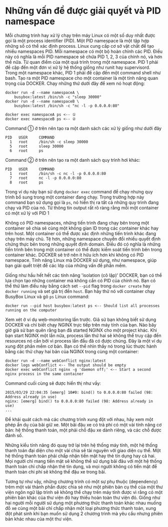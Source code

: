 # Những vấn đề được giải quyết và PID namespace

Mỗi chương trình hay xử lý chạy trên máy Linux có một số duy nhất được gọi là một process identifier (PID). Một PID namespace là một tập hợp những số có thể xác định process. Linux cung cấp cơ sở vật chất để tạo nhiều namespaces PID. Mỗi namespace có một bộ hoàn chỉnh các PID. Điều này có nghĩa là mỗi PID namespace sẽ chứa PID 1, 2, 3 của chính nó, và hơn thế nữa. Từ quan điểm của một quá trình trong một namespace. PID 1 phải đề cập đến một đơn vị xử lý hệ thống giống như runit hay supervisord. Trong một namespace khác, PID 1 phải đề cập đến một command shell như bash. Tạo ra một PID namespace cho một container là một tính năng quan trọng của DOCKER. Chạy những thứ dưới đây để xem nó hoạt động:

```
docker run -d --name namespaceA \
    busybox:latest /bin/sh -c "sleep 30000"
docker run -d --name namespaceB \
    busybox:latest /bin/sh -c "nc -l -p 0.0.0.0:80"

docker exec namespaceA ps <-- ①
docker exec namespaceB ps <-- ②
```

Command ① ở trên nên tạo ra một danh sách các xử lý giống như dưới đây

```
PID   USER     COMMAND
  1   root     /bin/sh -c sleep 30000
  5   root     sleep 30000
  6   root     ps
```

Command ② ở trên nên tạo ra một danh sách quy trình hơi khác:

```
PID   USER     COMMAND
  1   root     /bin/sh -c nc -l -p 0.0.0.0:80
  7   root     nc -l -p 0.0.0.0:80
  8   root     ps
```

Trong ví dụ này bạn sử dụng `docker exec` command để chạy nhưng quy trình bổ sung trong một container đang chạy. Trong trường hợp này command bạn sử dụng gọi là `ps`, nó hiển thị ra tất cả những quy trình đang chạy và PID của nó. Từ thông tin output rất rõ ràng rằng mỗi một container có một xử lý với PID 1

Không có PID namespaces, những tiến trình đang chạy bên trong một container sẽ chia sẻ cùng một không gian ID trong các container khác hay trên host. Một container có thể được xác định những tiến trình khác đang chạy trên máy chủ. Tệ hơn, những namespace chuyển đổi nhiều quyết định chứng thực bên trong những quyết định domain. Điều đó có nghĩa là những tiến trình bên trong một container có thể được kiểm soát tiến trình bên trong container khác. DOCKER sẽ trở nên ít hữu ích hơn khi không có PID namespace. Tính năng Linux mà DOCKER sử dụng, như namespace, giúp bạn giải quết triệt để các lớp của những vấn đề phần mềm.

Giống như hầu hết hết các tính năng 'isolation (cô lập)' DOCKER, bạn có thể lựa chọn tạo những container mà không cần có PID của chính nó. Bạn có thể thử làm điều này bằng cách set `--pid` flag trong `docker create` hay `docker running` và set giá trị đến `host`. Bạn hãy thử nó với container chạy BusyBox Linux và gõ `ps` Linux command:

```
docker run --pid host busybox:latest ps <-- Should list all processes running on the computer
```

Xem xét ở ví dụ web-monitoring lần trước. Giả sử bạn không biết sử dụng DOCKER và chỉ biết chạy NGINX trực tiếp trên máy tính của bạn. Nào bây giờ giả sử bạn quên rằng bạn đã started NGINX cho một project khác. Khi bạn start NGINX một lần nữa, process lần thứ hai sẽ không thể truy cập đến resources nó cần bởi vì process lần đầu đã có được chúng. Đây là một ví dụ xung đột phần mềm cơ bản. Bạn có thể nhìn thấy nó trong lúc thược hành bằng các thử chạy hai bản của NGINX trong cùng một container:

```
docker run –d --name webConflict nginx:latest
docker logs webConflict <-- The output should be empty
docker exec webConflict nginx -g 'daemon off;' <-- Start a second nginx process in the same container
```

Command cuối cùng sẽ được hiển thị như vầy:

```
2015/03/29 22:04:35 [emerg] 10#0: bind() to 0.0.0.0:80 failed (98:
Address already in use)
nginx: [emerg] bind() to 0.0.0.0:80 failed (98: Address already in use)
...
```

Để khái quát cách mà các chương trình xung đột với nhau, hãy xem một phép ẩn dụ của bãi giữ xe. Một bãi đậu xe có trả phí có một vài tính năng cơ bản: hệ thống thanh toán, một phải chỗ đậu xe dành riêng, và các chỗ được đánh số.

Những kiểu tính năng đó quay trở lại trên hệ thống máy tính, một hệ thống thanh toán đại diện cho một vài chia sẽ tài nguyên với giao diện cụ thể. Một hệ thống thanh toán phải chấp nhận tiền mặt hay thẻ tín dụng hay cả hai. Mọi người chỉ mang tiền mặt sẽ không thể sử dụng bãi đâu với một hệ thống thanh toàn chỉ chấp nhận thẻ tín dụng, và mọi người không có tiền mặt để thanh toàn chi phí sẽ không thể đậu xe trong bãi.

Tương tự như vậy, những chương trình có một sự phụ thuộc (dependency) trêm một vài thành phần được chia sẻ như một phiên bản cụ thể của một thư viện ngôn ngữ lập trình sẽ không thể chạy trên máy tính được vì rằng có một phiên bản khác của thư viện đó hay thiếu hoàn toàn thư viện đó. Giống như hai người mỗi người sử dụng một phương thức thanh toán khác nhau muống đỗ xe cùng một bãi chỉ chấp nhận một loại phương thức thanh toán, xung đột phát sinh khi bạn muốn sử dụng 2 chương trình mà yêu cầu nhưng phiên bản khác nhau của một thư viện.
